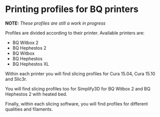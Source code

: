 
# Printing profiles for BQ printers

**NOTE:** *These profiles are still a work in progress*

Profiles are divided according to their printer. Available printers are:
* BQ Witbox 2
* BQ Hephestos 2
* BQ Witbox
* BQ Hephestos
* BQ Hephestos XL

Within each printer you will find slicing profiles for Cura 15.04, Cura 15.10 and Slic3r.

You will find slicing profiles too for Simplify3D for BQ Witbox 2 and BQ Hephestos 2 with heated bed.

Finally, within each slicing software, you will find profiles for different qualities and filaments.
